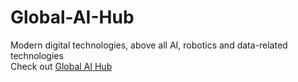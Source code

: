 # Global-AI-Hub
Modern digital technologies, above all AI, robotics and data-related technologies<br>
Check out [Global AI Hub](https://globalaihub.com/about/)
